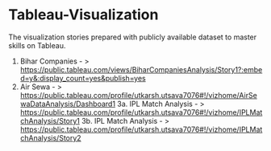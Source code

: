 # Tableau-Visualization
The visualization stories prepared with publicly available dataset to master skills on Tableau.

1. Bihar Companies     - >  https://public.tableau.com/views/BiharCompaniesAnalysis/Story1?:embed=y&:display_count=yes&publish=yes
2. Air Sewa            - >  https://public.tableau.com/profile/utkarsh.utsava7076#!/vizhome/AirSewaDataAnalysis/Dashboard1
3a. IPL Match Analysis - >  https://public.tableau.com/profile/utkarsh.utsava7076#!/vizhome/IPLMatchAnalysis/Story1
3b. IPL Match Analysis - >  https://public.tableau.com/profile/utkarsh.utsava7076#!/vizhome/IPLMatchAnalysis/Story2
